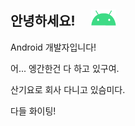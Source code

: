## 안녕하세요! &nbsp; &nbsp; <img alt="GIF" src="https://github.com/JungSangHyeon/JungSangHyeon/blob/main/android-studio.gif" width="40px" />



Android 개발자입니다!

어... 엥간한건 다 하고 있구여.

산기요로 회사 다니고 있슴미다.

다들 화이팅!


